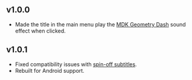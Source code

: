 ## v1.0.0
- Made the title in the main menu play the [MDK Geometry Dash](https://www.youtube.com/watch?v=_tDFyTJW5kA) sound effect when clicked.

## v1.0.1
- Fixed compatibility issues with [spin-off subtitles](https://geode-sdk.org/mods/iristraa.spinoffsubtitles/).
- Rebuilt for Android support.
